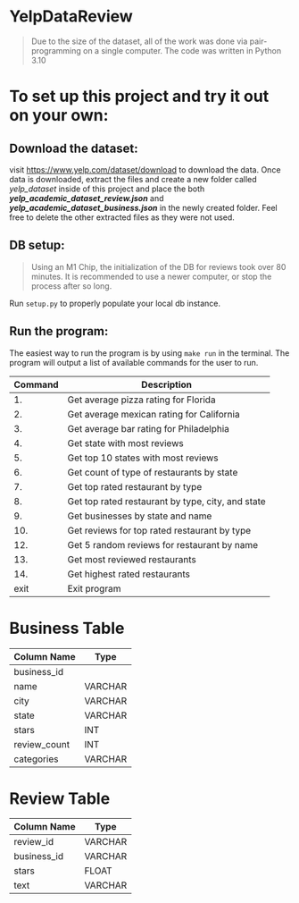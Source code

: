# YelpDataReview

> Due to the size of the dataset, all of the work was done via pair-programming on a single computer. The code was written in Python 3.10

# To set up this project and try it out on your own:
## Download the dataset:
visit https://www.yelp.com/dataset/download to download the data. Once data is downloaded, extract the files and create a new folder called *yelp_dataset* inside of this project and place the both ***yelp_academic_dataset_review.json*** and ***yelp_academic_dataset_business.json*** in the newly created folder. Feel free to delete the other extracted files as they were not used.

## DB setup:
> Using an M1 Chip, the initialization of the DB for reviews took over 80 minutes. It is recommended to use a newer computer, or stop the process after so long.

Run `setup.py` to properly populate your local db instance.

## Run the program:
The easiest way to run the program is by using `make run` in the terminal. The program will output a list of available commands for the user to run.

| Command | Description |
| --- | --- |
| 1. | Get average pizza rating for Florida |
| 2. | Get average mexican rating for California |
| 3. | Get average bar rating for Philadelphia |
| 4. | Get state with most reviews |
| 5. | Get top 10 states with most reviews |
| 6. | Get count of type of restaurants by state |
| 7. | Get top rated restaurant by type |
| 8. | Get top rated restaurant by type, city, and state |
| 9. | Get businesses by state and name |
| 10. | Get reviews for top rated restaurant by type |
| 12. | Get 5 random reviews for restaurant by name |
| 13. | Get most reviewed restaurants |
| 14. | Get highest rated restaurants |
| exit | Exit program |

# Business Table
| Column Name | Type |
| --- | --- |
| business_id | 
| name | VARCHAR |
| city | VARCHAR |
| state | VARCHAR |
| stars | INT |
| review_count | INT |
| categories | VARCHAR |

# Review Table
| Column Name | Type |
| --- | --- |
| review_id | VARCHAR | 
| business_id | VARCHAR |
| stars | FLOAT | 
| text | VARCHAR |
